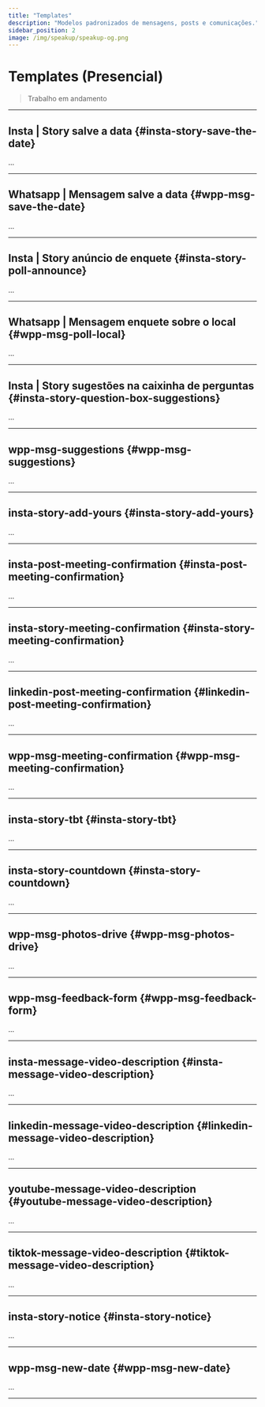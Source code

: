 ```yaml
---
title: "Templates"
description: "Modelos padronizados de mensagens, posts e comunicações."
sidebar_position: 2
image: /img/speakup/speakup-og.png
---
```


# Templates (Presencial)

> Trabalho em andamento

---

## Insta | Story salve a data {#insta-story-save-the-date}

...

---

## Whatsapp | Mensagem salve a data {#wpp-msg-save-the-date}

...

---

## Insta | Story anúncio de enquete {#insta-story-poll-announce}

...

---

## Whatsapp | Mensagem enquete sobre o local {#wpp-msg-poll-local}

...

---

## Insta | Story sugestões na caixinha de perguntas {#insta-story-question-box-suggestions}

...

---

## wpp-msg-suggestions {#wpp-msg-suggestions}

...

---

## insta-story-add-yours {#insta-story-add-yours}

...

---

## insta-post-meeting-confirmation {#insta-post-meeting-confirmation}

...

---

## insta-story-meeting-confirmation {#insta-story-meeting-confirmation}

...

---

## linkedin-post-meeting-confirmation {#linkedin-post-meeting-confirmation}

...

---

## wpp-msg-meeting-confirmation {#wpp-msg-meeting-confirmation}

...

---

## insta-story-tbt {#insta-story-tbt}

...

---

## insta-story-countdown {#insta-story-countdown}

...

---

## wpp-msg-photos-drive {#wpp-msg-photos-drive}

...

---

## wpp-msg-feedback-form {#wpp-msg-feedback-form}

...

---

## insta-message-video-description {#insta-message-video-description}

...

---

## linkedin-message-video-description {#linkedin-message-video-description}

...

---

## youtube-message-video-description {#youtube-message-video-description}

...

---

## tiktok-message-video-description {#tiktok-message-video-description}

...

---

## insta-story-notice {#insta-story-notice}

...

---

## wpp-msg-new-date {#wpp-msg-new-date}

...

---
